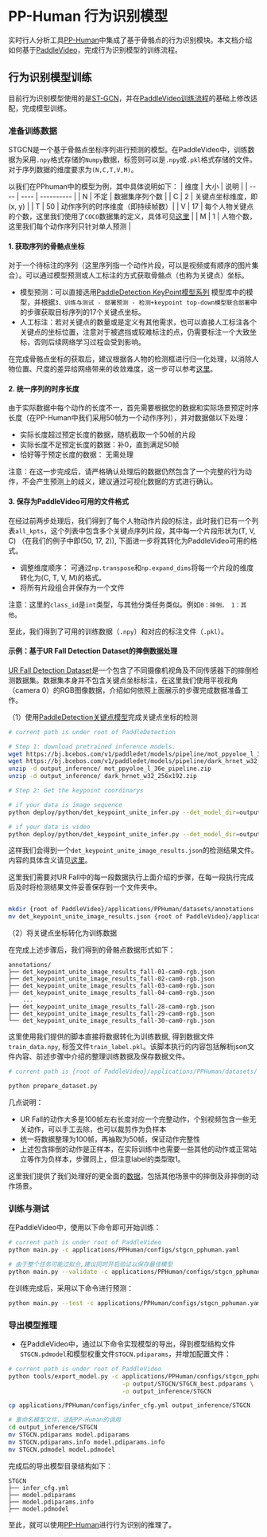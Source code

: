 # PP-Human 行为识别模型

实时行人分析工具[PP-Human](https://github.com/PaddlePaddle/PaddleDetection/tree/release/2.4/deploy/pphuman)中集成了基于骨骼点的行为识别模块。本文档介绍如何基于[PaddleVideo](https://github.com/PaddlePaddle/PaddleVideo/)，完成行为识别模型的训练流程。

## 行为识别模型训练
目前行为识别模型使用的是[ST-GCN](https://arxiv.org/abs/1801.07455)，并在[PaddleVideo训练流程](https://github.com/PaddlePaddle/PaddleVideo/blob/develop/docs/zh-CN/model_zoo/recognition/stgcn.md)的基础上修改适配，完成模型训练。

### 准备训练数据
STGCN是一个基于骨骼点坐标序列进行预测的模型。在PaddleVideo中，训练数据为采用`.npy`格式存储的`Numpy`数据，标签则可以是`.npy`或`.pkl`格式存储的文件。对于序列数据的维度要求为`(N,C,T,V,M)`。

以我们在PPhuman中的模型为例，其中具体说明如下：
| 维度 | 大小 | 说明 |
| ---- | ---- | ---------- |
| N | 不定 | 数据集序列个数 |
| C | 2 | 关键点坐标维度，即(x, y) |
| T | 50 | 动作序列的时序维度（即持续帧数）|
| V | 17 | 每个人物关键点的个数，这里我们使用了`COCO`数据集的定义，具体可见[这里](https://github.com/PaddlePaddle/PaddleDetection/blob/release/2.4/docs/tutorials/PrepareKeypointDataSet_cn.md#COCO%E6%95%B0%E6%8D%AE%E9%9B%86) |
| M | 1 | 人物个数，这里我们每个动作序列只针对单人预测 |

#### 1. 获取序列的骨骼点坐标
对于一个待标注的序列（这里序列指一个动作片段，可以是视频或有顺序的图片集合）。可以通过模型预测或人工标注的方式获取骨骼点（也称为关键点）坐标。
- 模型预测：可以直接选用[PaddleDetection KeyPoint模型系列](https://github.com/PaddlePaddle/PaddleDetection/tree/release/2.4/configs/keypoint) 模型库中的模型，并根据`3、训练与测试 - 部署预测 - 检测+keypoint top-down模型联合部署`中的步骤获取目标序列的17个关键点坐标。
- 人工标注：若对关键点的数量或是定义有其他需求，也可以直接人工标注各个关键点的坐标位置，注意对于被遮挡或较难标注的点，仍需要标注一个大致坐标，否则后续网络学习过程会受到影响。

在完成骨骼点坐标的获取后，建议根据各人物的检测框进行归一化处理，以消除人物位置、尺度的差异给网络带来的收敛难度，这一步可以参考[这里](https://github.com/PaddlePaddle/PaddleDetection/blob/release/2.4/deploy/pphuman/pipe_utils.py#L352-L363)。

#### 2. 统一序列的时序长度
由于实际数据中每个动作的长度不一，首先需要根据您的数据和实际场景预定时序长度（在PP-Human中我们采用50帧为一个动作序列），并对数据做以下处理：
- 实际长度超过预定长度的数据，随机截取一个50帧的片段
- 实际长度不足预定长度的数据：补0，直到满足50帧
- 恰好等于预定长度的数据： 无需处理

注意：在这一步完成后，请严格确认处理后的数据仍然包含了一个完整的行为动作，不会产生预测上的歧义，建议通过可视化数据的方式进行确认。

#### 3. 保存为PaddleVideo可用的文件格式
在经过前两步处理后，我们得到了每个人物动作片段的标注，此时我们已有一个列表`all_kpts`，这个列表中包含多个关键点序列片段，其中每一个片段形状为(T, V, C) （在我们的例子中即(50, 17, 2)), 下面进一步将其转化为PaddleVideo可用的格式。
- 调整维度顺序： 可通过`np.transpose`和`np.expand_dims`将每一个片段的维度转化为(C, T, V, M)的格式。
- 将所有片段组合并保存为一个文件

注意：这里的`class_id`是`int`类型，与其他分类任务类似。例如`0：摔倒， 1：其他`。

至此，我们得到了可用的训练数据（`.npy`）和对应的标注文件（`.pkl`）。

#### 示例：基于UR Fall Detection Dataset的摔倒数据处理
[UR Fall Detection Dataset](http://fenix.univ.rzeszow.pl/~mkepski/ds/uf.html)是一个包含了不同摄像机视角及不同传感器下的摔倒检测数据集。数据集本身并不包含关键点坐标标注，在这里我们使用平视视角（camera 0）的RGB图像数据，介绍如何依照上面展示的步骤完成数据准备工作。

（1）使用[PaddleDetection关键点模型](https://github.com/PaddlePaddle/PaddleDetection/tree/release/2.4/configs/keypoint)完成关键点坐标的检测
```bash
# current path is under root of PaddleDetection

# Step 1: download pretrained inference models.
wget https://bj.bcebos.com/v1/paddledet/models/pipeline/mot_ppyoloe_l_36e_pipeline.zip
wget https://bj.bcebos.com/v1/paddledet/models/pipeline/dark_hrnet_w32_256x192.zip
unzip -d output_inference/ mot_ppyoloe_l_36e_pipeline.zip
unzip -d output_inference/ dark_hrnet_w32_256x192.zip

# Step 2: Get the keypoint coordinarys

# if your data is image sequence
python deploy/python/det_keypoint_unite_infer.py --det_model_dir=output_inference/mot_ppyoloe_l_36e_pipeline/ --keypoint_model_dir=output_inference/dark_hrnet_w32_256x192 --image_dir={your image directory path} --device=GPU --save_res=True

# if your data is video
python deploy/python/det_keypoint_unite_infer.py --det_model_dir=output_inference/mot_ppyoloe_l_36e_pipeline/ --keypoint_model_dir=output_inference/dark_hrnet_w32_256x192 --video_file={your video file path} --device=GPU --save_res=True
```
这样我们会得到一个`det_keypoint_unite_image_results.json`的检测结果文件。内容的具体含义请见[这里](https://github.com/PaddlePaddle/PaddleDetection/blob/release/2.4/deploy/python/det_keypoint_unite_infer.py#L108)。

这里我们需要对UR Fall中的每一段数据执行上面介绍的步骤，在每一段执行完成后及时将检测结果文件妥善保存到一个文件夹中。
```bash

mkdir {root of PaddleVideo}/applications/PPHuman/datasets/annotations
mv det_keypoint_unite_image_results.json {root of PaddleVideo}/applications/PPHuman/datasets/annotations/det_keypoint_unite_image_results_{video_id}_{camera_id}.json
```

（2）将关键点坐标转化为训练数据


在完成上述步骤后，我们得到的骨骼点数据形式如下：
```
annotations/
├── det_keypoint_unite_image_results_fall-01-cam0-rgb.json
├── det_keypoint_unite_image_results_fall-02-cam0-rgb.json
├── det_keypoint_unite_image_results_fall-03-cam0-rgb.json
├── det_keypoint_unite_image_results_fall-04-cam0-rgb.json
    ...
├── det_keypoint_unite_image_results_fall-28-cam0-rgb.json
├── det_keypoint_unite_image_results_fall-29-cam0-rgb.json
└── det_keypoint_unite_image_results_fall-30-cam0-rgb.json
```
这里使用我们提供的脚本直接将数据转化为训练数据, 得到数据文件`train_data.npy`, 标签文件`train_label.pkl`。该脚本执行的内容包括解析json文件内容、前述步骤中介绍的整理训练数据及保存数据文件。
```bash
# current path is {root of PaddleVideo}/applications/PPHuman/datasets/

python prepare_dataset.py
```
几点说明：
- UR Fall的动作大多是100帧左右长度对应一个完整动作，个别视频包含一些无关动作，可以手工去除，也可以裁剪作为负样本
- 统一将数据整理为100帧，再抽取为50帧，保证动作完整性
- 上述包含摔倒的动作是正样本，在实际训练中也需要一些其他的动作或正常站立等作为负样本，步骤同上，但注意label的类型取1。

这里我们提供了我们处理好的更全面的[数据](https://bj.bcebos.com/v1/paddledet/data/PPhuman/fall_data.zip)，包括其他场景中的摔倒及非摔倒的动作场景。

### 训练与测试
在PaddleVideo中，使用以下命令即可开始训练：
```bash
# current path is under root of PaddleVideo
python main.py -c applications/PPHuman/configs/stgcn_pphuman.yaml

# 由于整个任务可能过拟合,建议同时开启验证以保存最佳模型
python main.py --validate -c applications/PPHuman/configs/stgcn_pphuman.yaml
```

在训练完成后，采用以下命令进行预测：
```bash
python main.py --test -c applications/PPHuman/configs/stgcn_pphuman.yaml  -w output/STGCN/STGCN_best.pdparams
```

### 导出模型推理

- 在PaddleVideo中，通过以下命令实现模型的导出，得到模型结构文件`STGCN.pdmodel`和模型权重文件`STGCN.pdiparams`，并增加配置文件：
```bash
# current path is under root of PaddleVideo
python tools/export_model.py -c applications/PPHuman/configs/stgcn_pphuman.yaml \
                                -p output/STGCN/STGCN_best.pdparams \
                                -o output_inference/STGCN

cp applications/PPHuman/configs/infer_cfg.yml output_inference/STGCN

# 重命名模型文件，适配PP-Human的调用
cd output_inference/STGCN
mv STGCN.pdiparams model.pdiparams
mv STGCN.pdiparams.info model.pdiparams.info
mv STGCN.pdmodel model.pdmodel
```
完成后的导出模型目录结构如下：
```
STGCN
├── infer_cfg.yml
├── model.pdiparams
├── model.pdiparams.info
├── model.pdmodel
```

至此，就可以使用[PP-Human](https://github.com/PaddlePaddle/PaddleDetection/tree/release/2.4/deploy/pphuman)进行行为识别的推理了。
